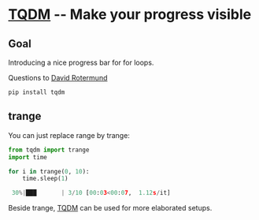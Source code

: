 # [TQDM](https://tqdm.github.io/) -- Make your progress visible
## Goal
Introducing a nice progress bar for for loops.

Questions to [David Rotermund](mailto:davrot@uni-bremen.de)

```shell
pip install tqdm
```

## trange
You can just replace range by trange:

```python
from tqdm import trange
import time

for i in trange(0, 10):
    time.sleep(1)
```

```python console
 30%|███       | 3/10 [00:03<00:07,  1.12s/it]
```

Beside trange, [TQDM](https://tqdm.github.io/) can be used for more elaborated setups. 

